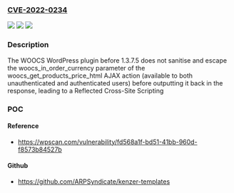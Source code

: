 ### [CVE-2022-0234](https://cve.mitre.org/cgi-bin/cvename.cgi?name=CVE-2022-0234)
![](https://img.shields.io/static/v1?label=Product&message=WOOCS%20%E2%80%93%20Currency%20Switcher%20for%20WooCommerce.%20Professional%20and%20Free%20multi%20currency%20plugin%20%E2%80%93%20Pay%20in%20selected%20currency&color=blue)
![](https://img.shields.io/static/v1?label=Version&message=1.3.7.5%3C%201.3.7.5%20&color=brighgreen)
![](https://img.shields.io/static/v1?label=Vulnerability&message=CWE-79%20Cross-site%20Scripting%20(XSS)&color=brighgreen)

### Description

The WOOCS WordPress plugin before 1.3.7.5 does not sanitise and escape the woocs_in_order_currency parameter of the woocs_get_products_price_html AJAX action (available to both unauthenticated and authenticated users) before outputting it back in the response, leading to a Reflected Cross-Site Scripting

### POC

#### Reference
- https://wpscan.com/vulnerability/fd568a1f-bd51-41bb-960d-f8573b84527b

#### Github
- https://github.com/ARPSyndicate/kenzer-templates

